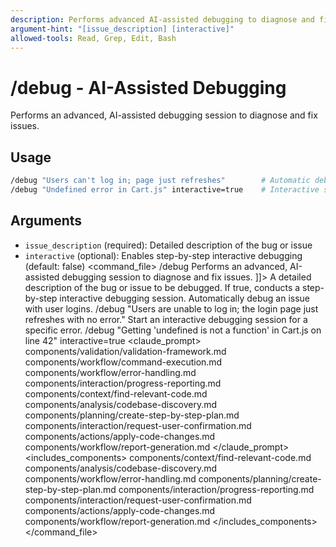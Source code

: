 ```yaml
---
description: Performs advanced AI-assisted debugging to diagnose and fix issues
argument-hint: "[issue_description] [interactive]"
allowed-tools: Read, Grep, Edit, Bash
---
```

# /debug - AI-Assisted Debugging
Performs an advanced, AI-assisted debugging session to diagnose and fix issues.
## Usage
```bash
/debug "Users can't log in; page just refreshes"        # Automatic debugging
/debug "Undefined error in Cart.js" interactive=true    # Interactive session
```
## Arguments
- `issue_description` (required): Detailed description of the bug or issue
- `interactive` (optional): Enables step-by-step interactive debugging (default: false)
<command_file>
  <metadata>
    <name>/debug</name>
    <purpose>Performs an advanced, AI-assisted debugging session to diagnose and fix issues.</purpose>
    <usage>
      <![CDATA[
      /debug "[issue_description]" <interactive=false>
      ]]>
    </usage>
  </metadata>
  <arguments>
    <argument name="issue_description" type="string" required="true">
      <description>A detailed description of the bug or issue to be debugged.</description>
    </argument>
    <argument name="interactive" type="boolean" required="false" default="false">
      <description>If true, conducts a step-by-step interactive debugging session.</description>
    </argument>
  </arguments>
  <examples>
    <example>
      <description>Automatically debug an issue with user logins.</description>
      <usage>/debug "Users are unable to log in; the login page just refreshes with no error."</usage>
    </example>
    <example>
      <description>Start an interactive debugging session for a specific error.</description>
      <usage>/debug "Getting 'undefined is not a function' in Cart.js on line 42" interactive=true</usage>
    </example>
  </examples>
  <claude_prompt>
    <prompt>
      <!-- Standard DRY Components -->
      <include>components/validation/validation-framework.md</include>
      <include>components/workflow/command-execution.md</include>
      <include>components/workflow/error-handling.md</include>
      <include>components/interaction/progress-reporting.md</include>
      <!-- Command-specific components -->
      <include>components/context/find-relevant-code.md</include>
      <include>components/analysis/codebase-discovery.md</include>
      <include>components/planning/create-step-by-step-plan.md</include>
      <include>components/interaction/request-user-confirmation.md</include>
      <include>components/actions/apply-code-changes.md</include>
      <include>components/workflow/report-generation.md</include>
      <![CDATA[
You are an expert debugger. The user needs help diagnosing and fixing an issue.
      1.  **Gather Context**:
          *   Use context and discovery components to understand the relevant code
      2.  **Analyze & Hypothesize**:
          *   Based on the issue description and relevant code, form a set of likely hypotheses for the root cause.
          *   Apply error handling patterns to identify potential failure points
      3.  **Create Debugging Plan**:
          *   Create a step-by-step plan to test each hypothesis. This could involve suggesting `console.log` placements, asking the user to set breakpoints, or analyzing execution flow.
      4.  **Interactive Debugging**:
          *   If `interactive` is true, guide the user through the plan step-by-step, analyzing the output at each stage.
      5.  **Propose Solution**:
          *   Once the root cause is confirmed, provide a clear explanation and the exact code changes needed to fix the bug.
]]>
    </prompt>
  </claude_prompt>
  <dependencies>
    <includes_components>
      <component>components/context/find-relevant-code.md</component>
      <component>components/analysis/codebase-discovery.md</component>
      <component>components/workflow/error-handling.md</component>
      <component>components/planning/create-step-by-step-plan.md</component>
      <component>components/interaction/progress-reporting.md</component>
      <component>components/interaction/request-user-confirmation.md</component>
      <component>components/actions/apply-code-changes.md</component>
      <component>components/workflow/report-generation.md</component>
    </includes_components>
  </dependencies>
</command_file>